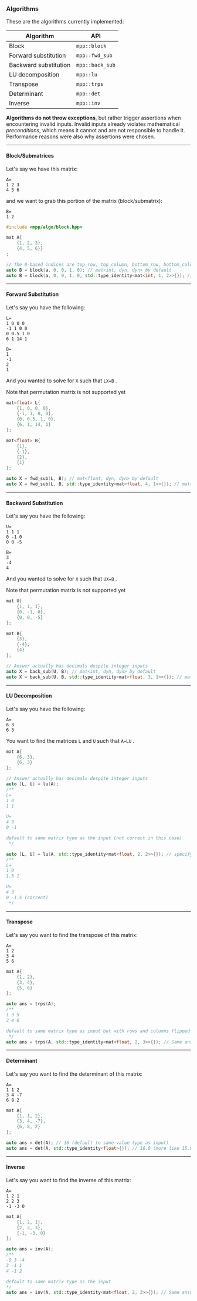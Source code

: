 ### Algorithms

These are the algorithms currently implemented:

| Algorithm | API |
| ------------- | ------------- |
| Block | `mpp::block` |
| Forward substitution | `mpp::fwd_sub` |
| Backward substitution | `mpp::back_sub` |
| LU decomposition | `mpp::lu` |
| Transpose | `mpp::trps` |
| Determinant | `mpp::det` |
| Inverse | `mpp::inv` |

**Algorithms do not throw exceptions**, but rather trigger assertions when encountering invalid inputs. Invalid inputs already violates mathematical <i>preconditions</i>, which means it cannot and are not responsible to handle it. Performance reasons were also why assertions were chosen.

---

#### Block/Submatrices

Let's say we have this matrix:

```
A=
1 2 3
4 5 6
```

and we want to grab this portion of the matrix (block/submatrix):

```
B=
1 2
```

```cpp
#include <mpp/algo/block.hpp>

mat A{
    {1, 2, 3},
    {4, 5, 6}}
;

// The 0-based indices are top_row, top_column, bottom_row, bottom_column and it is inclusive
auto B = block(a, 0, 0, 1, 0); // mat<int, dyn, dyn> by default
auto B = block(a, 0, 0, 1, 0, std::type_identity<mat<int, 1, 2>>{}); // mat<int, 1, 2>
```

---

#### Forward Substitution

Let's say you have the following:

```
L=
1 0 0 0
-1 1 0 0
0 0.5 1 0
6 1 14 1
```

```
B=
1
-1
2
1
```

And you wanted to solve for `X` such that `LX=B` .

Note that permutation matrix is not supported yet

```cpp
mat<float> L{
    {1, 0, 0, 0},
    {-1, 1, 0, 0},
    {0, 0.5, 1, 0},
    {6, 1, 14, 1}
};

mat<float> B{
    {1},
    {-1},
    {2},
    {1}
};

auto X = fwd_sub(L, B); // mat<float, dyn, dyn> by default
auto X = fwd_sub(L, B, std::type_identity<mat<float, 4, 1>>{}); // mat<float, 4, 1>
```

---

#### Backward Substitution

Let's say you have the following:

```
U=
1 1 1
0 -1 0
0 0 -5
```

```
B=
3
-4
4
```

And you wanted to solve for `X` such that `UX=B` .

Note that permutation matrix is not supported yet

```cpp
mat U{
    {1, 1, 1},
    {0, -1, 0},
    {0, 0, -5}
};

mat B{
    {3},
    {-4},
    {4}
};

// Answer actually has decimals despite integer inputs
auto X = back_sub(U, B); // mat<int, dyn, dyn> by default
auto X = back_sub(U, B, std::type_identity<mat<float, 3, 1>>{}); // mat<float, 3, 1>
```

---

#### LU Decomposition

Let's say you have the following:

```
A=
6 3
6 3
```

You want to find the matrices `L` and `U` such that `A=LU` .

```cpp
mat A{
    {6, 3},
    {6, 3}
};

// Answer actually has decimals despite integer inputs
auto [L, U] = lu(A);
/**
L=
1 0
1 1

U=
4 3
0 -1

default to same matrix type as the input (not correct in this case)
 */

auto [L, U] = lu(A, std::type_identity<mat<float, 2, 2>>{}); // specify type for L and U matrix
/**
L=
1 0
1.5 1

U=
4 3
0 -1.5 (correct)
 */
```

---

#### Transpose

Let's say you want to find the transpose of this matrix:

```
A=
1 2
3 4
5 6
```

```cpp
mat A{
    {1, 2},
    {3, 4},
    {5, 6}
};

auto ans = trps(A);
/**
1 3 5
2 4 6

default to same matrix type as input but with rows and columns flipped
 */
auto ans = trps(A, std::type_identity<mat<float, 2, 3>>{}); // Same answer as above
```

---

#### Determinant

Let's say you want to find the determinant of this matrix:

```
A=
1 1 2
3 4 -7
6 8 2
```

```cpp
mat A{
    {1, 1, 2},
    {3, 4, -7},
    {6, 8, 2}
};

auto ans = det(A); // 16 (default to same value type as input)
auto ans = det(A, std::type_identity<float>{}); // 16.0 (more like 15.9999998)
```

---

#### Inverse

Let's say you want to find the inverse of this matrix:

```
A=
1 2 1
2 2 3
-1 -3 0
```

```cpp
mat A{
    {1, 2, 1},
    {2, 2, 3},
    {-1, -3, 0}
};

auto ans = inv(A);
/**
-9 3 -4
3 -1 1
4 -1 2

default to same matrix type as the input
*/
auto ans = inv(A, std::type_identity<mat<float, 2, 3>>{}); // Same answer as above but in decimals
```
